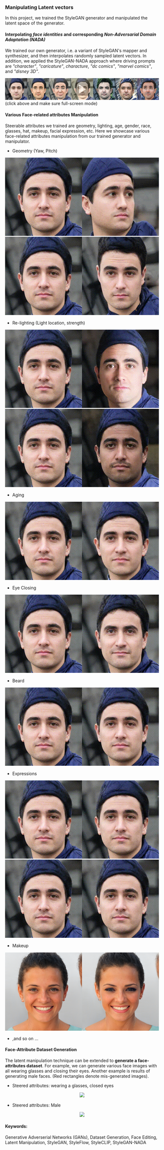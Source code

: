### Manipulating Latent vectors

In this project, we trained the StyleGAN generator and manipulated the latent space of the generator.

#### Interpolating *face identities* and corresponding *Non-Adversarial Domain Adaptation (NADA)*
We trained our own generator, i.e. a variant of StyleGAN's mapper and synthesizer, and then interpolates randomly sampled latent vectors. In addition, we applied the StyleGAN-NADA approach where driving prompts are *"character"*, *"caricature"*, *characture*, *"dc comics"*, *"marvel comics"*, and *"disney 3D"*.

[![test0](https://raw.githubusercontent.com/taey16/taey16.github.io/main/assets/stylegan/identity_stylegan_nada_thumb.png)](https://drive.google.com/file/d/1OjoZBTvdC-LYyKCw8IBT60k4ZKAIv2Uc/view?usp=sharing)
(click above and make sure full-screen mode)

#### Various Face-related attributes Manipulation
Steerable attributes we trained are geometry, lighting, age, gender, race, glasses, hat, makeup, facial expression, etc. Here we showcase various face-related attributes manipulation from our trained generator and manipulator.

- Geometry (Yaw, Pitch)

<p align="center">
<img src="https://raw.githubusercontent.com/taey16/taey16.github.io/main/assets/stylegan/yaw.gif" width="512" height="256">
<img src="https://raw.githubusercontent.com/taey16/taey16.github.io/main/assets/stylegan/pitch.gif" width="512" height="256">
</p>

- Re-lighting (Light location, strength)

<p align="center">
<img src="https://raw.githubusercontent.com/taey16/taey16.github.io/main/assets/stylegan/lightlocation.gif" width="512" height="256">
<img src="https://raw.githubusercontent.com/taey16/taey16.github.io/main/assets/stylegan/lightstrength.gif" width="512" height="256">
</p>

- Aging

<p align="center">
<img src="https://raw.githubusercontent.com/taey16/taey16.github.io/main/assets/stylegan/age.gif" width="512" height="256">
</p>

- Eye Closing 

<p align="center">
<img src="https://raw.githubusercontent.com/taey16/taey16.github.io/main/assets/stylegan/closed_eyes.gif" width="512" height="256">
</p>

- Beard

<p align="center">
<img src="https://raw.githubusercontent.com/taey16/taey16.github.io/main/assets/stylegan/beard.gif" width="512" height="256">
</p>

- Expressions

<p align="center">
<img src="https://raw.githubusercontent.com/taey16/taey16.github.io/main/assets/stylegan/smile.gif" width="512" height="256">
<img src="https://raw.githubusercontent.com/taey16/taey16.github.io/main/assets/stylegan/angry.gif" width="512" height="256">
</p>

- Makeup

<p align="center">
<img src="https://raw.githubusercontent.com/taey16/taey16.github.io/main/assets/stylegan/makeup.png" width="512" height="256">
</p>

- ,and so on ...

#### Face-Attribute Dataset Generation
The latent manipulation technique can be extended to **generate a face-attributes dataset**. For example, we can generate various face images with all wearing glasses and closing their eyes. Another example is results of generating male faces. (Red rectangles denote mis-generated images).

- Steered attributes: wearing a glasses, closed eyes
<p align="center">
<img src="https://raw.githubusercontent.com/taey16/taey16.github.io/main/assets/stylegan/glasses_closed_eyes.png">
</p>

- Steered attributes: Male
<p align="center">
<img src="https://raw.githubusercontent.com/taey16/taey16.github.io/main/assets/stylegan/male_only.png">
</p>

#### Keywords:
Generative Adverserial Networks (GANs), Dataset Generation, Face Editing, Latent Manipulation, StyleGAN, StyleFlow, StyleCLIP, StyleGAN-NADA
